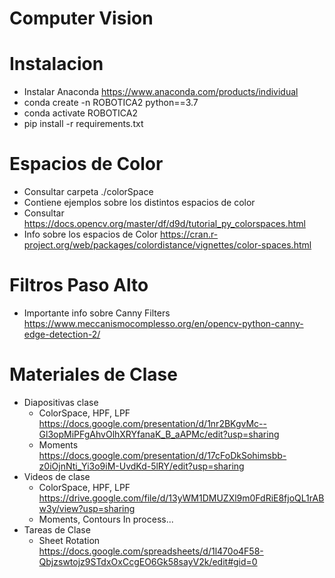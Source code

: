 # Computer Vision 
# Instalacion
 - Instalar Anaconda https://www.anaconda.com/products/individual
 - conda create -n ROBOTICA2 python==3.7
 - conda activate ROBOTICA2
 - pip install -r requirements.txt

# Espacios de Color
 - Consultar carpeta ./colorSpace
 - Contiene ejemplos sobre los distintos espacios de color 
 - Consultar https://docs.opencv.org/master/df/d9d/tutorial_py_colorspaces.html
 - Info sobre los espacios de Color https://cran.r-project.org/web/packages/colordistance/vignettes/color-spaces.html

# Filtros Paso Alto
 - Importante info sobre Canny Filters https://www.meccanismocomplesso.org/en/opencv-python-canny-edge-detection-2/

# Materiales de Clase
 - Diapositivas clase
    - ColorSpace, HPF, LPF https://docs.google.com/presentation/d/1nr2BKgvMc--Gl3opMiPFgAhvOlhXRYfanaK_B_aAPMc/edit?usp=sharing
    - Moments https://docs.google.com/presentation/d/17cFoDkSohimsbb-z0iOjnNti_Yi3o9iM-UvdKd-5lRY/edit?usp=sharing
 - Videos de clase 
    - ColorSpace, HPF, LPF https://drive.google.com/file/d/13yWM1DMUZXl9m0FdRiE8fjoQL1rABw3y/view?usp=sharing
    - Moments, Contours In process...
 - Tareas de Clase 
    - Sheet Rotation https://docs.google.com/spreadsheets/d/1l470o4F58-Qbjzswtojz9STdxOxCcgEO6Gk58sayV2k/edit#gid=0



